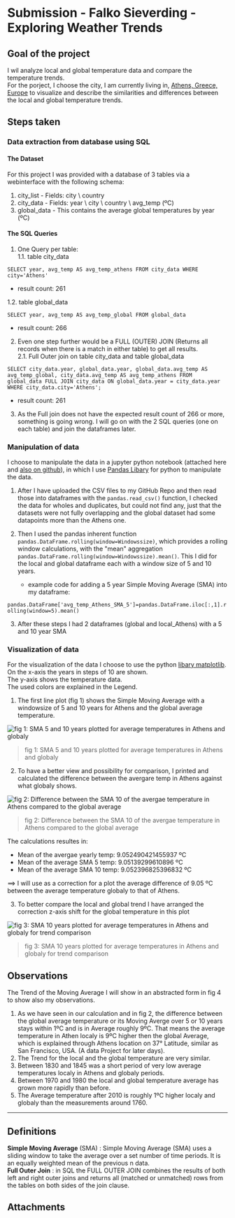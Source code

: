 # Submission - Falko Sieverding - Exploring Weather Trends

## Goal of the project

I wil analyze local and global temperature data and compare the temperature trends.  
For the porject, I choose the city, I am currently living in, [Athens, Greece, Europe](https://osm.org/go/xxSiEUQ-) to visualize and describe the similarities and differences between the local and global temperature trends.

## Steps taken

### Data extraction from database using SQL

#### The Dataset

For this project I was provided with a database of 3 tables via a webinterface with the following schema:
1. city_list - Fields: city \ country
2. city_data - Fields: year \ city \ country \ avg_temp (ºC)
3. global_data - This contains the average global temperatures by year (ºC)

#### The SQL Queries

1. One Query per table:  
1.1. table city_data  

```
SELECT year, avg_temp AS avg_temp_athens FROM city_data WHERE city='Athens'
```

- result count: 261  

1.2. table global_data

```
SELECT year, avg_temp AS avg_temp_global FROM global_data
```

- result count: 266  

2. Even one step further would be a FULL (OUTER) JOIN (Returns all records when there is a match in either table) to get all results.  
2.1. Full Outer join on table city_data and table global_data

```
SELECT city_data.year, global_data.year, global_data.avg_temp AS avg_temp_global, city_data.avg_temp AS avg_temp_athens FROM global_data FULL JOIN city_data ON global_data.year = city_data.year WHERE city_data.city='Athens';
```

- result count: 261  

3. As the Full join does not have the expected result count of 266 or more, something is going wrong. I will go on with the 2 SQL queries (one on each table) and join the dataframes later.

### Manipulation of data

I choose to manipulate the data in a jupyter python notebook (attached here and [also on github](https://github.com/universalamateur/Udacity_Data_Analyst_Nanodegree/blob/main/Exploring%20Weather%20Trends%20-%20Project/Exploring%20Weather%20Trends%20-%20Athens%2C%20GR%20compared%20to%20global.ipynb)), in which I use [Pandas Libary](https://pandas.pydata.org/docs/index.html) for python to manipulate the data.

1. After I have uploaded the CSV files to my GitHub Repo and then read those into dataframes with the ```pandas.read_csv()``` function, I checked the data for wholes and duplicates, but could not find any, just that the datasets were not fully overlapping and the global dataset had some datapoints more than the Athens one.

2. Then I used the pandas inherent function ```pandas.DataFrame.rolling(window=Windowssize)```, which provides a rolling window calculations, with the "mean" aggregation ```pandas.DataFrame.rolling(window=Windowssize).mean()```. This I did for the local and global dataframe each with a window size of 5 and 10 years.
   - example code for adding a 5 year Simple Moving Average (SMA) into my dataframe:  

 ```pandas.DataFrame['avg_temp_Athens_SMA_5']=pandas.DataFrame.iloc[:,1].rolling(window=5).mean()```

3. After these steps I had 2 dataframes (global and local_Athens) with a 5 and 10 year SMA

### Visualization of data

For the visualization of the data I choose to use the python [libary matplotlib](https://matplotlib.org/stable/index.html).  
On the x-axis the years in steps of 10 are shown.  
The y-axis shows the temperature data.  
The used colors are explained in the Legend.  

1. The first line plot (fig 1) shows the Simple Moving Average with a windowsize of 5 and 10 years for Athens and the global average temperature.

![fig 1: SMA 5 and 10 years plotted for average temperatures in Athens and globaly](https://raw.githubusercontent.com/universalamateur/Udacity_Data_Analyst_Nanodegree/main/Exploring%20Weather%20Trends%20-%20Project/Plot_Graphics/SMA5-10_temp_for%20Athens_and_Global.PNG)
> fig 1: SMA 5 and 10 years plotted for average temperatures in Athens and globaly

2. To have a better view and possibility for comparison, I printed and calculated the difference between the avergare temp in Athens against what globaly shows.

![fig 2: Difference between the SMA 10 of the avergae temperature in Athens compared to the global average](https://raw.githubusercontent.com/universalamateur/Udacity_Data_Analyst_Nanodegree/main/Exploring%20Weather%20Trends%20-%20Project/Plot_Graphics/Dif_SMA10_temp_Athens_and_Global.PNG)
> fig 2: Difference between the SMA 10 of the avergae temperature in Athens compared to the global average

The calculations resultes in:

- Mean of the avergae yearly temp:  9.052490421455937 ºC
- Mean of the average SMA 5 temp:  9.05139299610896 ºC
- Mean of the average SMA 10 temp:  9.052396825396832 ºC

==> I will use as a correction for a plot the average difference of 9.05 ºC between the average temperature globaly to that of Athens.

3. To better compare the local and global trend I have arranged the correction z-axis shift for the global temperature in this plot

![fig 3: SMA 10 years plotted for average temperatures in Athens and globaly for trend comparison](https://raw.githubusercontent.com/universalamateur/Udacity_Data_Analyst_Nanodegree/main/Exploring%20Weather%20Trends%20-%20Project/Plot_Graphics/SMA10_with_Correction_temp_for_Athens_and_Global.PNG)
> fig 3: SMA 10 years plotted for average temperatures in Athens and globaly for trend comparison

## Observations

The Trend of the Moving Average I will show in an abstracted form in fig 4 to show also my observations.


1. As we have seen in our calculation and in fig 2, the difference between the global average temperature or its Moving Averge over 5 or 10 years stays within 1ºC and is in Average roughly 9ºC. That means the average temperature in Athen localy is 9ºC higher then the global Average, which is explained through Athens location on 37° Latitude, similar as San Francisco, USA. (A data Project for later days).
2. The Trend for the local and the global temperature are very similar.
3. Between 1830 and 1845 was a short period of very low average temperatures localy in Athens and globaly periods.
4. Between 1970 and 1980 the local and global temperature average has grown more rapidly than before.
5. The Average temperature after 2010 is roughly 1ºC higher localy and globaly than the measurements around 1760.

---

## Definitions

**Simple Moving Average** (SMA)
  : Simple Moving Average (SMA) uses a sliding window to take the average over a set number of time periods. It is an equally weighted mean of the previous n data.  
**Full Outer Join**
  : in SQL the FULL OUTER JOIN combines the results of both left and right outer joins and returns all (matched or unmatched) rows from the tables on both sides of the join clause.

## Attachments

